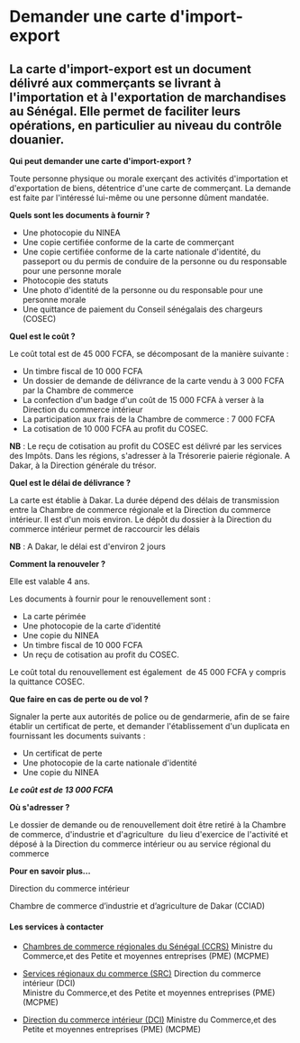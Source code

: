 # Demander une carte d'import-export

La carte d'import-export est un document délivré aux commerçants se livrant à l'importation et à l'exportation de marchandises au Sénégal. Elle permet de faciliter leurs opérations, en particulier au niveau du contrôle douanier.
------------------------------------------------------------------------------------------------------------------------------------------------------------------------------------------------------------------------------------

**Qui peut demander une carte d'import-export ?**

Toute personne physique ou morale exerçant des activités d'importation et d'exportation de biens, détentrice d'une carte de commerçant. La demande est faite par l'intéressé lui-même ou une personne dûment mandatée.

**Quels sont les documents à fournir ?**

*   Une photocopie du NINEA
*   Une copie certifiée conforme de la carte de commerçant
*   Une copie certifiée conforme de la carte nationale d'identité, du passeport ou du permis de conduire de la personne ou du responsable pour une personne morale
*   Photocopie des statuts 
*   Une photo d'identité de la personne ou du responsable pour une personne morale
*   Une quittance de paiement du Conseil sénégalais des chargeurs (COSEC)

**Quel est le coût ?**

Le coût total est de 45 000 FCFA, se décomposant de la manière suivante :

*   Un timbre fiscal de 10 000 FCFA
*   Un dossier de demande de délivrance de la carte vendu à 3 000 FCFA par la Chambre de commerce
*   La confection d'un badge d'un coût de 15 000 FCFA à verser à la Direction du commerce intérieur
*   La participation aux frais de la Chambre de commerce : 7 000 FCFA
*   La cotisation de 10 000 FCFA au profit du COSEC.

**NB** : Le reçu de cotisation au profit du COSEC est délivré par les services des Impôts. Dans les régions, s'adresser à la Trésorerie paierie régionale. A Dakar, à la Direction générale du trésor.

**Quel est le délai de délivrance ?**

La carte est établie à Dakar. La durée dépend des délais de transmission entre la Chambre de commerce régionale et la Direction du commerce intérieur. Il est d'un mois environ. Le dépôt du dossier à la Direction du commerce intérieur permet de raccourcir les délais

**NB** : A Dakar, le délai est d'environ 2 jours

**Comment la renouveler ?**

Elle est valable 4 ans.

Les documents à fournir pour le renouvellement sont : 

*   La carte périmée
*   Une photocopie de la carte d'identité
*   Une copie du NINEA
*   Un timbre fiscal de 10 000 FCFA
*   Un reçu de cotisation au profit du COSEC.

Le coût total du renouvellement est également  de 45 000 FCFA y compris la quittance COSEC.

**Que faire en cas de perte ou de vol ?**

Signaler la perte aux autorités de police ou de gendarmerie, afin de se faire établir un certificat de perte, et demander l'établissement d'un duplicata en fournissant les documents suivants :

*   Un certificat de perte
*   Une photocopie de la carte nationale d'identité
*   Une copie du NINEA

_**Le coût est de 13 000 FCFA**_

**Où s'adresser ?**

Le dossier de demande ou de renouvellement doit être retiré à la Chambre de commerce, d'industrie et d'agriculture  du lieu d'exercice de l'activité et  déposé à la Direction du commerce intérieur ou au service régional du commerce

**Pour en savoir plus…**

Direction du commerce intérieur

Chambre de commerce d’industrie et d’agriculture de Dakar (CCIAD)

[](../../../services/.md)

#### Les services à contacter

*   [Chambres de commerce régionales du Sénégal (CCRS)](../../../services/chambres-de-commerce-regionales-du-senegal-ccrs.md) Ministre du Commerce,et des Petite et moyennes entreprises (PME) (MCPME)  
    
*   [Services régionaux du commerce (SRC)](../../../services/services-regionaux-du-commerce-src.md) Direction du commerce intérieur (DCI)  
    Ministre du Commerce,et des Petite et moyennes entreprises (PME) (MCPME)  
    
*   [Direction du commerce intérieur (DCI)](../../../services/direction-du-commerce-interieur-dci.md) Ministre du Commerce,et des Petite et moyennes entreprises (PME) (MCPME)